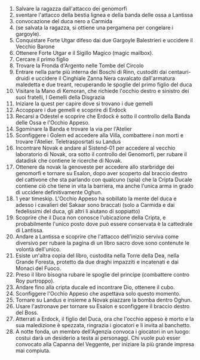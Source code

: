 1. Salvare la ragazza dall'attacco dei genomorfi
2. sventare l'attacco della bestia lignea e della banda delle ossa a Lantissa
3. convocazione del duca nero a Carmida
4. (se salvata la ragazza, si ottiene una pergamena per congelare i gargoyle).
5. Conquistare Forte Utgar difeso dai due Gargoyle Balestrieri e uccidere il Vecchio Barone
6. Ottenere Forte Utgar e il Sigillo Magico (magic mailbox).
7. Cercare il primo figlio 
8. Trovare la Fronda d'Argento nelle Tombe del Circolo
9. Entrare nella parte più interna dei Boschi di Rinn, custoditi dai centauri-druidi e uccidere il Cinghiale Zanna Nera cavalcato dall'armatura maledetta e due treant, recuperando le spoglie del primo figlio del duca
10. Visitare la Mano di Kemoran, che richiede l'occhio destro e sinistro dei suoi fratelli, I Gemelli della Disgrazia
11. Iniziare la quest per capire dove si trovano i due gemelli
12. Accoppare i due gemelli e scoprire di Erdock
13. Recarsi a Odestel e scoprire che Erdock è sotto il controllo della Banda delle Ossa e l'Occhio Appeso.
14. Sgominare la Banda e trovare la via per l'Atelier
15. Sconfiggere i Golem ed accedere alla Villa, combattere i non morti e trovare l'Atelier. Teletrasposrtati su Landus
16. Incontrare Novak e andare al Sistend-01 per accedere al vecchio laboratorio di Novak, ora sotto il controllo dei Genomorfi, per rubare il datadisk che contiene le ricerche di Novak.
17. Ottenere da novak la genoveste per accedere allo starbridge dei genomorfi e tornare su Esalon, dopo aver scoperto dal braccio destro del cattivone che sta parlando con qualcuno (spia) che la Cripta Ducale contiene ciò che tiene in vita la barriera, ma anche l'unica arma in grado di uccidere definitivamente Oghun.
18. 1 year timeskip. L'Occhio Appeso ha sobillato la mente del duca e adesso i cavalieri del Sakaar sono braccati (solo a Carmida e dai fedelissimi del duca, gli altri li aiutano di soppiatto)
19. Scoprire che il Duca non conosce l'ubicazione della Cripta, e probabilmente l'unico posto dove può essere conservata è la cattedrale di Lantissa.
20. Andare a Lantissa e scoprire che l'attacco dell'inizio serviva come diversivo per rubare la pagina di un libro sacro dove sono contenute le volontà dell'unico.
21. Esiste un'altra copia del libro, custodita nella Torre della Dea, nella Grande Foresta, protetto da due draghi impazziti e incatenati e dai Monaci del Fuoco.
22. Preso il libro bisogna rubare le spoglie del principe (combattere contro Roy purtroppo).
23. Andare fino alla cripta ducale ed incontrare Dio, ottenere il cubo.
24. Sconfiggere l'Occhio Appeso che aspettava solo questo momento.
25. Tornare su Landus e insieme a Novak piazzare la bomba dentro Oghun.
26. Usare l'astronave per tornare su Esalon e sconfiggere il braccio destro del Boss.
27. Atterrati a Erdock, il figlio del Duca, ora che l'occhio appeso è morto e la sua maledizione è spezzata, ringrazia i giocatori e li invita al banchetto.
28. A notte fonda, un membro dell'Agenzia convoca i giocatori in un luogo: costui darà un desiderio a testa ai personaggi. Chi vuole può esser convocato alla Capanna del Veggente, per iniziare la più grande impresa mai compiuta.

